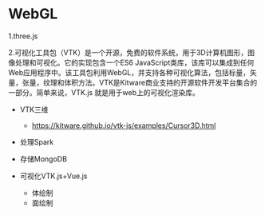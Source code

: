 # WebGL

1.three.js

2.可视化工具包（VTK）是一个开源，免费的软件系统，用于3D计算机图形，图像处理和可视化。它的实现包含一个ES6 JavaScript类库，该库可以集成到任何Web应用程序中。该工具包利用WebGL，并支持各种可视化算法，包括标量，矢量，张量，纹理和体积方法。VTK是Kitware商业支持的开源软件开发平台集合的一部分。简单来说，VTK.js 就是用于web上的可视化渲染库。




- VTK三维
  -   https://kitware.github.io/vtk-js/examples/Cursor3D.html







- 处理Spark

- 存储MongoDB

- 可视化VTK.js+Vue.js
  - 体绘制
  - 面绘制